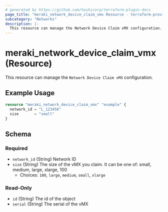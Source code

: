 ```yaml
---
# generated by https://github.com/hashicorp/terraform-plugin-docs
page_title: "meraki_network_device_claim_vmx Resource - terraform-provider-meraki"
subcategory: "Networks"
description: |-
  This resource can manage the Network Device Claim vMX configuration.
---
```


# meraki_network_device_claim_vmx (Resource)

This resource can manage the `Network Device Claim vMX` configuration.

## Example Usage

```terraform
resource "meraki_network_device_claim_vmx" "example" {
  network_id = "L_123456"
  size       = "small"
}
```

<!-- schema generated by tfplugindocs -->
## Schema

### Required

- `network_id` (String) Network ID
- `size` (String) The size of the vMX you claim. It can be one of: small, medium, large, xlarge, 100
  - Choices: `100`, `large`, `medium`, `small`, `xlarge`

### Read-Only

- `id` (String) The id of the object
- `serial` (String) The serial of the vMX
